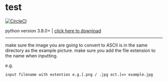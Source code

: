 test
=====
[![CircleCI](https://img.shields.io/circleci/project/github/ntkme/github-buttons/master.svg)](https://circleci.com/gh/ntkme/github-buttons)

python version 3.8.0+ | [click here to download](https://www.python.org/ftp/python/3.8.2/python-3.8.2.exe) 

---
make sure the image you are going to convert to ASCII is in the same directory as the example picture. make sure you add the file extension to the name when inputting.

e.g.

    input filename with extention e.g.[.png / .jpg ect.]=> example.jpg
